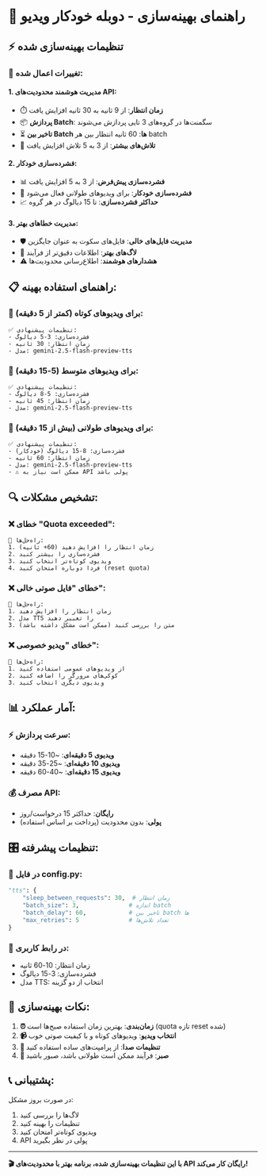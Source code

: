 # 🚀 راهنمای بهینه‌سازی - دوبله خودکار ویدیو

## ⚡ تنظیمات بهینه‌سازی شده

### 🔧 تغییرات اعمال شده:

#### 1. **مدیریت هوشمند محدودیت‌های API**:
- ⏱️ **زمان انتظار**: از 9 ثانیه به 30 ثانیه افزایش یافت
- 📦 **پردازش Batch**: سگمنت‌ها در گروه‌های 3 تایی پردازش می‌شوند
- ⏳ **تاخیر بین Batch ها**: 60 ثانیه انتظار بین هر batch
- 🔄 **تلاش‌های بیشتر**: از 3 به 5 تلاش افزایش یافت

#### 2. **فشرده‌سازی خودکار**:
- 📊 **فشرده‌سازی پیش‌فرض**: از 3 به 5 افزایش یافت
- 🤖 **فشرده‌سازی خودکار**: برای ویدیوهای طولانی فعال می‌شود
- 📈 **حداکثر فشرده‌سازی**: تا 15 دیالوگ در هر گروه

#### 3. **مدیریت خطاهای بهتر**:
- 🛡️ **مدیریت فایل‌های خالی**: فایل‌های سکوت به عنوان جایگزین
- 📝 **لاگ‌های بهتر**: اطلاعات دقیق‌تر از فرآیند
- ⚠️ **هشدارهای هوشمند**: اطلاع‌رسانی محدودیت‌ها

## 📋 راهنمای استفاده بهینه:

### 🎯 برای ویدیوهای کوتاه (کمتر از 5 دقیقه):
```
✅ تنظیمات پیشنهادی:
- فشرده‌سازی: 3-5 دیالوگ
- زمان انتظار: 30 ثانیه
- مدل: gemini-2.5-flash-preview-tts
```

### 🎯 برای ویدیوهای متوسط (5-15 دقیقه):
```
✅ تنظیمات پیشنهادی:
- فشرده‌سازی: 5-8 دیالوگ
- زمان انتظار: 45 ثانیه
- مدل: gemini-2.5-flash-preview-tts
```

### 🎯 برای ویدیوهای طولانی (بیش از 15 دقیقه):
```
✅ تنظیمات پیشنهادی:
- فشرده‌سازی: 8-15 دیالوگ (خودکار)
- زمان انتظار: 60 ثانیه
- مدل: gemini-2.5-flash-preview-tts
- ⚠️ ممکن است نیاز به API پولی باشد
```

## 🔍 تشخیص مشکلات:

### ❌ خطای "Quota exceeded":
```
🔧 راه‌حل‌ها:
1. زمان انتظار را افزایش دهید (60+ ثانیه)
2. فشرده‌سازی را بیشتر کنید
3. ویدیوی کوتاه‌تر انتخاب کنید
4. فردا دوباره امتحان کنید (reset quota)
```

### ❌ خطای "فایل صوتی خالی":
```
🔧 راه‌حل‌ها:
1. زمان انتظار را افزایش دهید
2. مدل TTS را تغییر دهید
3. متن را بررسی کنید (ممکن است مشکل داشته باشد)
```

### ❌ خطای "ویدیو خصوصی":
```
🔧 راه‌حل‌ها:
1. از ویدیوهای عمومی استفاده کنید
2. کوکی‌های مرورگر را اضافه کنید
3. ویدیوی دیگری انتخاب کنید
```

## 📊 آمار عملکرد:

### ⚡ سرعت پردازش:
- **ویدیوی 5 دقیقه‌ای**: ~10-15 دقیقه
- **ویدیوی 10 دقیقه‌ای**: ~25-35 دقیقه
- **ویدیوی 15 دقیقه‌ای**: ~40-60 دقیقه

### 💰 مصرف API:
- **رایگان**: حداکثر 15 درخواست/روز
- **پولی**: بدون محدودیت (پرداخت بر اساس استفاده)

## 🎛️ تنظیمات پیشرفته:

### 🔧 در فایل config.py:
```python
"tts": {
    "sleep_between_requests": 30,  # زمان انتظار
    "batch_size": 3,              # اندازه batch
    "batch_delay": 60,            # تاخیر بین batch ها
    "max_retries": 5              # تعداد تلاش‌ها
}
```

### 🔧 در رابط کاربری:
- زمان انتظار: 10-60 ثانیه
- فشرده‌سازی: 3-15 دیالوگ
- مدل TTS: انتخاب از دو گزینه

## 🚀 نکات بهینه‌سازی:

1. **⏰ زمان‌بندی**: بهترین زمان استفاده صبح‌ها است (quota تازه reset شده)
2. **📹 انتخاب ویدیو**: ویدیوهای کوتاه و با کیفیت صوتی خوب
3. **🎤 تنظیمات صدا**: از پرامپت‌های ساده استفاده کنید
4. **🔄 صبر**: فرآیند ممکن است طولانی باشد، صبور باشید

## 📞 پشتیبانی:

در صورت بروز مشکل:
1. لاگ‌ها را بررسی کنید
2. تنظیمات را بهینه کنید
3. ویدیوی کوتاه‌تر امتحان کنید
4. API پولی در نظر بگیرید

---

**🎬 با این تنظیمات بهینه‌سازی شده، برنامه بهتر با محدودیت‌های API رایگان کار می‌کند!**

